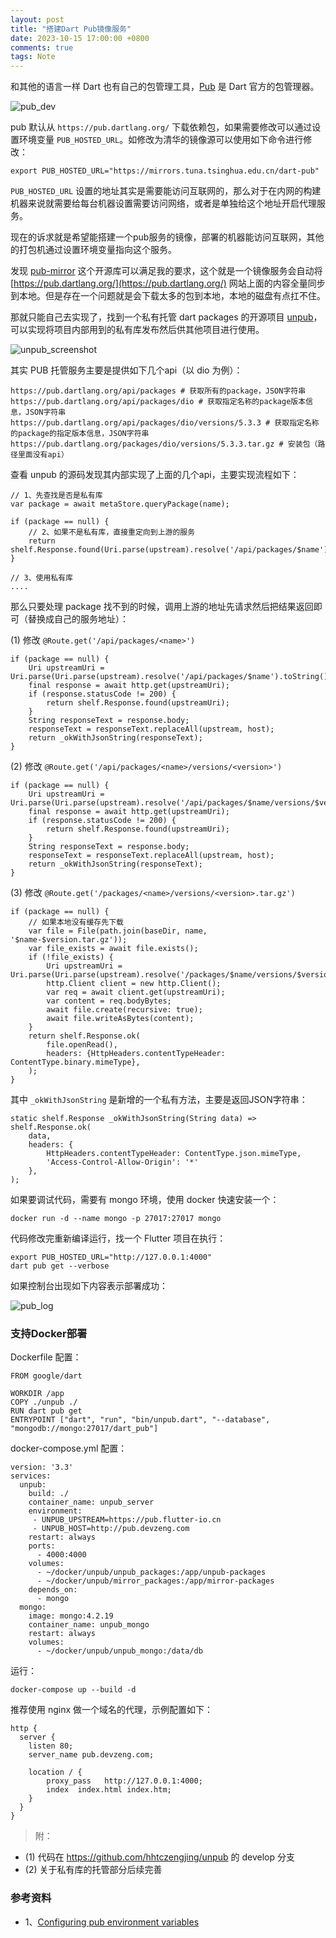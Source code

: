 ```yaml
---
layout: post
title: "搭建Dart Pub镜像服务"
date: 2023-10-15 17:00:00 +0800
comments: true
tags: Note
---
```


和其他的语言一样 Dart 也有自己的包管理工具，[Pub](https://pub.dev/) 是 Dart 官方的包管理器。

![pub_dev](/images/pub_host/pub_dev.png)

pub 默认从 `https://pub.dartlang.org/` 下载依赖包，如果需要修改可以通过设置环境变量 `PUB_HOSTED_URL`。如修改为清华的镜像源可以使用如下命令进行修改：

```
export PUB_HOSTED_URL="https://mirrors.tuna.tsinghua.edu.cn/dart-pub"
```

`PUB_HOSTED_URL` 设置的地址其实是需要能访问互联网的，那么对于在内网的构建机器来说就需要给每台机器设置需要访问网络，或者是单独给这个地址开启代理服务。

现在的诉求就是希望能搭建一个pub服务的镜像，部署的机器能访问互联网，其他的打包机通过设置环境变量指向这个服务。

发现 [pub-mirror](https://github.com/tuna/pub-mirror) 这个开源库可以满足我的要求，这个就是一个镜像服务会自动将[https://pub.dartlang.org/](https://pub.dartlang.org/) 网站上面的内容全量同步到本地。但是存在一个问题就是会下载太多的包到本地，本地的磁盘有点扛不住。

那就只能自己去实现了，找到一个私有托管 dart packages 的开源项目 [unpub](https://github.com/bytedance/unpub)，可以实现将项目内部用到的私有库发布然后供其他项目进行使用。

![unpub_screenshot](/images/pub_host/unpub_screenshot.png)

其实 PUB 托管服务主要是提供如下几个api（以 dio 为例）：

```
https://pub.dartlang.org/api/packages # 获取所有的package，JSON字符串
https://pub.dartlang.org/api/packages/dio # 获取指定名称的package版本信息，JSON字符串
https://pub.dartlang.org/api/packages/dio/versions/5.3.3 # 获取指定名称的package的指定版本信息，JSON字符串
https://pub.dartlang.org/packages/dio/versions/5.3.3.tar.gz # 安装包（路径里面没有api）
```

查看 unpub 的源码发现其内部实现了上面的几个api，主要实现流程如下：

```
// 1、先查找是否是私有库
var package = await metaStore.queryPackage(name);

if (package == null) {
    // 2、如果不是私有库，直接重定向到上游的服务
    return shelf.Response.found(Uri.parse(upstream).resolve('/api/packages/$name').toString());
}

// 3、使用私有库
....
```

那么只要处理 package 找不到的时候，调用上游的地址先请求然后把结果返回即可（替换成自己的服务地址）：

(1) 修改 `@Route.get('/api/packages/<name>')`

```
if (package == null) {
    Uri upstreamUri = Uri.parse(Uri.parse(upstream).resolve('/api/packages/$name').toString());
    final response = await http.get(upstreamUri);
    if (response.statusCode != 200) {
        return shelf.Response.found(upstreamUri);
    }
    String responseText = response.body;
    responseText = responseText.replaceAll(upstream, host);
    return _okWithJsonString(responseText);
}
```

(2) 修改 `@Route.get('/api/packages/<name>/versions/<version>')`

```
if (package == null) {
    Uri upstreamUri = Uri.parse(Uri.parse(upstream).resolve('/api/packages/$name/versions/$version').toString());
    final response = await http.get(upstreamUri);
    if (response.statusCode != 200) {
        return shelf.Response.found(upstreamUri);
    }
    String responseText = response.body;
    responseText = responseText.replaceAll(upstream, host);
    return _okWithJsonString(responseText);
}
```

(3) 修改 `@Route.get('/packages/<name>/versions/<version>.tar.gz')`

```
if (package == null) {
    // 如果本地没有缓存先下载
    var file = File(path.join(baseDir, name, '$name-$version.tar.gz'));
    var file_exists = await file.exists();
    if (!file_exists) {
        Uri upstreamUri = Uri.parse(Uri.parse(upstream).resolve('/packages/$name/versions/$version.tar.gz').toString());
        http.Client client = new http.Client();
        var req = await client.get(upstreamUri);
        var content = req.bodyBytes;
        await file.create(recursive: true);
        await file.writeAsBytes(content);
    }
    return shelf.Response.ok(
        file.openRead(),
        headers: {HttpHeaders.contentTypeHeader: ContentType.binary.mimeType},
    );
}
```

其中 `_okWithJsonString` 是新增的一个私有方法，主要是返回JSON字符串：

```
static shelf.Response _okWithJsonString(String data) => shelf.Response.ok(
    data,
    headers: {
        HttpHeaders.contentTypeHeader: ContentType.json.mimeType,
        'Access-Control-Allow-Origin': '*'
    },
);
```

如果要调试代码，需要有 mongo 环境，使用 docker 快速安装一个：

```
docker run -d --name mongo -p 27017:27017 mongo
```

代码修改完重新编译运行，找一个 Flutter 项目在执行：

```
export PUB_HOSTED_URL="http://127.0.0.1:4000"
dart pub get --verbose
```

如果控制台出现如下内容表示部署成功：

![pub_log](/images/pub_host/pub_log.png)

### 支持Docker部署

Dockerfile 配置：

```
FROM google/dart

WORKDIR /app
COPY ./unpub ./
RUN dart pub get
ENTRYPOINT ["dart", "run", "bin/unpub.dart", "--database", "mongodb://mongo:27017/dart_pub"]
```

docker-compose.yml 配置：

```
version: '3.3'
services:
  unpub:
    build: ./
    container_name: unpub_server
    environment:
     - UNPUB_UPSTREAM=https://pub.flutter-io.cn
     - UNPUB_HOST=http://pub.devzeng.com
    restart: always
    ports:
      - 4000:4000
    volumes:
      - ~/docker/unpub/unpub_packages:/app/unpub-packages
      - ~/docker/unpub/mirror_packages:/app/mirror-packages
    depends_on:
      - mongo
  mongo:
    image: mongo:4.2.19
    container_name: unpub_mongo 
    restart: always
    volumes:
      - ~/docker/unpub/unpub_mongo:/data/db
```

运行：

```
docker-compose up --build -d
```

推荐使用 nginx 做一个域名的代理，示例配置如下：

```
http {
  server {
    listen 80;
    server_name pub.devzeng.com;

    location / { 
        proxy_pass   http://127.0.0.1:4000;
        index  index.html index.htm;  
    }
  }
}
```

> 附：

- (1) 代码在 https://github.com/hhtczengjing/unpub 的 develop 分支
- (2) 关于私有库的托管部分后续完善

### 参考资料

- 1、[Configuring pub environment variables](https://dart.dev/tools/pub/environment-variables)